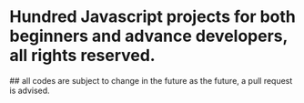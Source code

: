 # Hundred Javascript projects for both beginners and advance developers, all rights reserved.

<p>## all codes are subject to change in the future as the future, a pull request is advised. </p>
